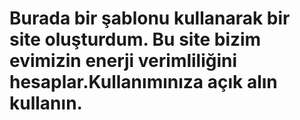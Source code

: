 # Burada bir şablonu kullanarak bir site oluşturdum. Bu site bizim evimizin enerji verimliliğini hesaplar.Kullanımınıza açık alın kullanın.
